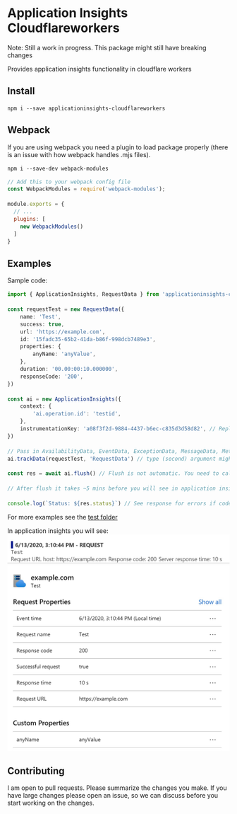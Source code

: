 # Application Insights Cloudflareworkers

Note: Still a work in progress. This package might still have breaking changes

Provides application insights functionality in cloudflare workers

## Install

```
npm i --save applicationinsights-cloudflareworkers
```

## Webpack
If you are using webpack you need a plugin to load package properly (there is an issue with how webpack handles .mjs files).

```
npm i --save-dev webpack-modules
```

```js
// Add this to your webpack config file
const WebpackModules = require('webpack-modules');
 
module.exports = {
  // ...
  plugins: [
    new WebpackModules()
  ]
}
```


## Examples

Sample code:
```ts
import { ApplicationInsights, RequestData } from 'applicationinsights-cloudflareworkers'

const requestTest = new RequestData({
    name: 'Test',
    success: true,
    url: 'https://example.com',
    id: '15fadc35-65b2-41da-b86f-998dcb7489e3',
    properties: {
        anyName: 'anyValue',
    },
    duration: '00.00:00:10.000000',
    responseCode: '200',
})

const ai = new ApplicationInsights({
    context: {
        'ai.operation.id': 'testid',
    },
    instrumentationKey: 'a08f3f2d-9884-4437-b6ec-c835d3d58d82', // Replace with your own instrumentationKey
})

// Pass in AvailabilityData, EventData, ExceptionData, MessageData, MetricData, PageViewPerfData, RemoteDependencyData or RequestData
ai.trackData(requestTest, 'RequestData') // type (second) argument might be required if you minify your code(unminified it can be inferred)

const res = await ai.flush() // Flush is not automatic. You need to call .flush()

// After flush it takes ~5 mins before you will see in application insights

console.log(`Status: ${res.status}`) // See response for errors if code is not 200
```
For more examples see the [test folder](./test/)

In application insights you will see:
![Request Application Insights](./doc/RequestApplicationInsights.png?raw=true)
![Request Application Insights More Info](./doc/RequestApplicationInsights2.png?raw=true)

## Contributing

I am open to pull requests. Please summarize the changes you make. If you have large changes please open an issue, so we can discuss before you start working on the changes.